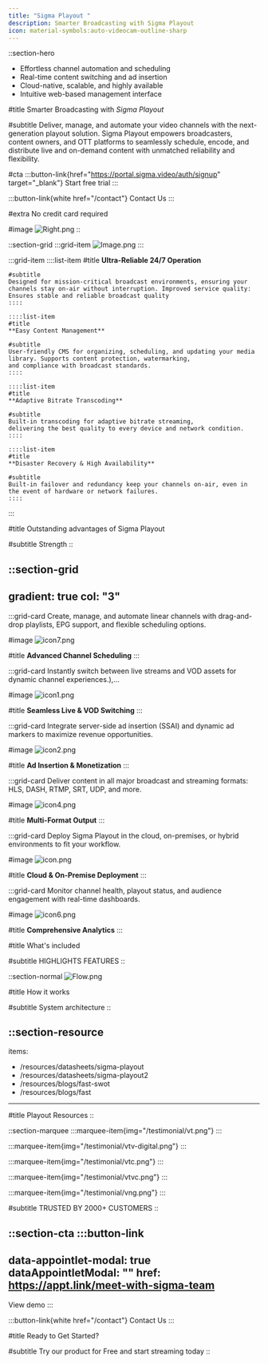 ```yaml
---
title: "Sigma Playout "
description: Smarter Broadcasting with Sigma Playout
icon: material-symbols:auto-videocam-outline-sharp
---
```


::section-hero
- Effortless channel automation and scheduling
- Real-time content switching and ad insertion
- Cloud-native, scalable, and highly available
- Intuitive web-based management interface

#title
Smarter Broadcasting with *Sigma Playout*

#subtitle
Deliver, manage, and automate your video channels with the next-generation playout solution. Sigma Playout empowers broadcasters, content owners, and OTT platforms to seamlessly schedule, encode, and distribute live and on-demand content with unmatched reliability and flexibility.

#cta
  :::button-link{href="https://portal.sigma.video/auth/signup" target="_blank"}
  Start free trial
  :::

  :::button-link{white href="/contact"}
  Contact Us
  :::

#extra
No credit card required

#image
![Right.png](/fast/right.png)
::

::section-grid
  :::grid-item
  ![Image.png](/fast/image.png)
  :::

  :::grid-item
    ::::list-item
    #title
    **Ultra-Reliable 24/7 Operation**
    
    #subtitle
    Designed for mission-critical broadcast environments, ensuring your channels stay on-air without interruption. Improved service quality: Ensures stable and reliable broadcast quality
    ::::
  
    ::::list-item
    #title
    **Easy Content Management**
    
    #subtitle
    User-friendly CMS for organizing, scheduling, and updating your media library. Supports content protection, watermarking, and compliance with broadcast standards.
    ::::
  
    ::::list-item
    #title
    **Adaptive Bitrate Transcoding**
    
    #subtitle
    Built-in transcoding for adaptive bitrate streaming, delivering the best quality to every device and network condition.
    ::::
  
    ::::list-item
    #title
    **Disaster Recovery & High Availability**
    
    #subtitle
    Built-in failover and redundancy keep your channels on-air, even in the event of hardware or network failures.
    ::::
  :::

#title
Outstanding advantages of Sigma Playout

#subtitle
Strength
::

::section-grid
---
gradient: true
col: "3"
---
  :::grid-card
  Create, manage, and automate linear channels with drag-and-drop playlists, EPG support, and flexible scheduling options.
  
  #image
  ![icon7.png](/fast/icon7.png)
  
  #title
  **Advanced Channel Scheduling**
  :::

  :::grid-card
  Instantly switch between live streams and VOD assets for dynamic channel experiences.),...
  
  #image
  ![icon1.png](/fast/icon1.png)
  
  #title
  **Seamless Live & VOD Switching**
  :::

  :::grid-card
  Integrate server-side ad insertion (SSAI) and dynamic ad markers to maximize revenue opportunities.
  
  #image
  ![icon2.png](/fast/icon2.png)
  
  #title
  **Ad Insertion & Monetization**
  :::

  :::grid-card
  Deliver content in all major broadcast and streaming formats: HLS, DASH, RTMP, SRT, UDP, and more.
  
  #image
  ![icon4.png](/fast/icon4.png)
  
  #title
  **Multi-Format Output**
  :::

  :::grid-card
  Deploy Sigma Playout in the cloud, on-premises, or hybrid environments to fit your workflow.
  
  #image
  ![icon.png](/fast/icon.png)
  
  #title
  **Cloud & On-Premise Deployment**
  :::

  :::grid-card
  Monitor channel health, playout status, and audience engagement with real-time dashboards.
  
  #image
  ![icon6.png](/fast/icon6.png)
  
  #title
  **Comprehensive Analytics**
  :::

#title
What's included

#subtitle
HIGHLIGHTS FEATURES
::

::section-normal
![Flow.png](/fast/flow.png)

#title
How it works

#subtitle
System architecture
::

::section-resource
---
items:
  - /resources/datasheets/sigma-playout
  - /resources/datasheets/sigma-playout2
  - /resources/blogs/fast-swot
  - /resources/blogs/fast
---
#title
Playout Resources
::

::section-marquee
  :::marquee-item{img="/testimonial/vt.png"}
  :::

  :::marquee-item{img="/testimonial/vtv-digital.png"}
  :::

  :::marquee-item{img="/testimonial/vtc.png"}
  :::

  :::marquee-item{img="/testimonial/vtvc.png"}
  :::

  :::marquee-item{img="/testimonial/vng.png"}
  :::

#subtitle
TRUSTED BY 2000+ CUSTOMERS
::

::section-cta
  :::button-link
  ---
  data-appointlet-modal: true
  dataAppointletModal: ""
  href: https://appt.link/meet-with-sigma-team
  ---
  View demo
  :::

  :::button-link{white href="/contact"}
  Contact Us
  :::

#title
Ready to Get Started?

#subtitle
Try our product for Free and start streaming today
::
